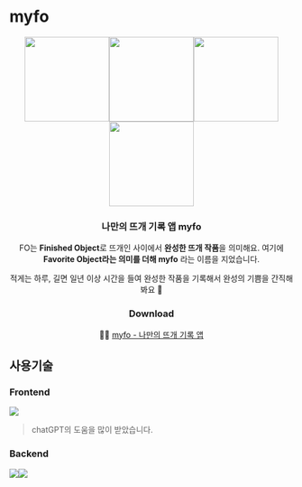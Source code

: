 # myfo
<center>
<span>
<img src="https://lemonearthchoco.s3.ap-northeast-2.amazonaws.com/myfo/introduce/myfo+preview+-+1.png" width=150><img src="https://lemonearthchoco.s3.ap-northeast-2.amazonaws.com/myfo/introduce/myfo+preview+-+2.png" width=150><img src="https://lemonearthchoco.s3.ap-northeast-2.amazonaws.com/myfo/introduce/myfo+preview+-+3.png" width=150>
<img src="https://lemonearthchoco.s3.ap-northeast-2.amazonaws.com/myfo/introduce/myfo+preview+-+4.png" width=150></span>

### 나만의 뜨개 기록 앱 myfo

FO는 **Finished Object**로 뜨개인 사이에서 **완성한 뜨개 작품**을 의미해요.
여기에 **Favorite Object라는 의미를 더해 myfo** 라는 이름을 지었습니다.

<span color="color:grey">적게는 하루, 길면 일년 이상 시간을 들여 완성한 작품을 기록해서 완성의 기쁨을 간직해봐요 🧶</span>

### Download
👩‍💻 [myfo - 나만의 뜨개 기록 앱]()
</center>  


## 사용기술
### Frontend
<img src="https://img.shields.io/badge/Flutter-%2302569B.svg?style=for-the-badge&logo=Flutter&logoColor=white">

>  chatGPT의 도움을 많이 받았습니다.

### Backend
<img src="https://img.shields.io/badge/Amazon%20S3-FF9900?style=for-the-badge&logo=amazons3&logoColor=white"><img src="https://img.shields.io/badge/node.js-6DA55F?style=for-the-badge&logo=node.js&logoColor=white">